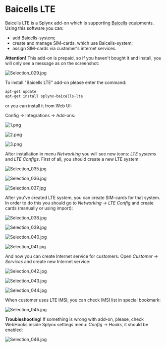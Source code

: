 Baicells LTE
============

Baicells LTE is a Splynx add-on which is supporting [Baicells](http://baicells.com/) equipments. Using this software you can:

* add Baicells-system;
* create and manage SIM-cards, which use Baicells-system;
* assign SIM-cards via customer's internet services.  

**Attention!** This add-on is prepaid, so if you haven't bought it and install, you will only see a message as on the screenshot:

![Selection_029.jpg](Selection_029.jpg)

To install "Baicells LTE" add-on please enter the command:

```bash
apt-get update
apt-get install splynx-baicells-lte
```
or you can install it from Web UI:

Config -> Integrations -> Add-ons:

![1.png](1.png)

![2.png](2.png)

![3.png](3.png)

After installation in menu *Networking* you will see new icons: *LTE systems* and *LTE Configs*. First of all, you should create a new LTE system:

![Selection_035.jpg](Selection_035.jpg)

![Selection_036.jpg](Selection_036.jpg)

![Selection_037.jpg](Selection_037.jpg)

After you've created LTE system, you can create SIM-cards for that system. In order to do this you should go to _Networking → LTE Config_ and create cards (manually or using import):

![Selection_038.jpg](Selection_038.jpg)

![Selection_039.jpg](Selection_039.jpg)

![Selection_040.jpg](Selection_040.jpg)

![Selection_041.jpg](Selection_041.jpg)

And now you can create Internet service for customers. Open _Customer → Services_ and create new Internet service:

![Selection_042.jpg](Selection_042.jpg)

![Selection_043.jpg](Selection_043.jpg)

![Selection_044.jpg](Selection_044.jpg)

When customer uses LTE IMSI, you can check IMSI list in special bookmark:

![Selection_045.jpg](Selection_045.jpg)

**Troubleshooting!** If something is wrong with add-on, please, check WebHooks inside Splynx settings menu: _Config → Hooks,_ it should be enabled:

![Selection_046.jpg](Selection_046.jpg)
